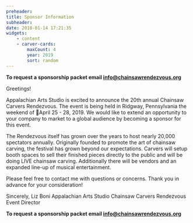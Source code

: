 ```yaml
---
preheader: 
title: Sponsor Information
subheader: 
date: 2018-01-14 17:21:35
widgets:
    - content
    - carver-cards:
        maxCount: 4
        year: 2019
        sort: random
---
```


**To request a sponsorship packet email info@chainsawrendezvous.org**

Greetings!

Appalachian Arts Studio is excited to announce the 20th annual Chainsaw Carvers Rendezvous. The event is being held in Ridgway, Pennsylvania the weekend of April 25 - 28, 2019. We would like to extend an opportunity to your company to market to a global audience by becoming a sponsor for this event.

The Rendezvous itself has grown over the years to host nearly 20,000 spectators annually. Originally founded to promote the art of chainsaw carving, the festival has grown beyond our expectations. Carvers will setup booth spaces to sell their finished pieces directly to the public and will be doing LIVE chainsaw carving. Additionally there will be vendors and an expanded line-up of musical entertainment.

Please feel free to contact me with questions or concerns.
Thank you in advance for your consideration! 


Sincerely,
Liz Boni
Appalachian Arts Studio
Chainsaw Carvers Rendezvous Event Director


**To request a sponsorship packet email info@chainsawrendezvous.org**
